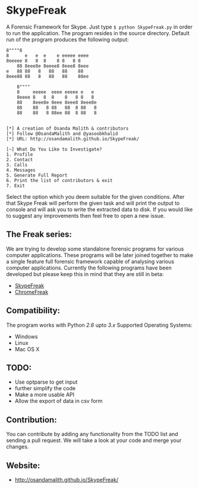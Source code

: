 SkypeFreak
==========

A Forensic Framework for Skype. Just type ```$ python SkypeFreak.py``` in order to run the application. The program resides in the source directory. Default run of the program produces the following output:

```
8""""8                         
8      e   e  e    e eeeee eeee
8eeeee 8   8  8    8 8   8 8   
    88 8eee8e 8eeee8 8eee8 8eee
e   88 88   8   88   88    88  
8eee88 88   8   88   88    88ee
                               
    8""""                         
    8     eeeee  eeee eeeee e   e 
    8eeee 8   8  8    8   8 8   8 
    88    8eee8e 8eee 8eee8 8eee8e
    88    88   8 88   88  8 88   8
    88    88   8 88ee 88  8 88   8


[*] A creation of Osanda Malith & contributors
[*] Follow @OsandaMalith and @yasoobkhalid
[*] URL: http://osandamalith.github.io/SkypeFreak/

[~] What Do You Like to Investigate?                     
1. Profile
2. Contact
3. Calls
4. Messages
5. Generate Full Report
6. Print the list of contributors & exit
7. Exit
```

Select the option which you deem suitable for the given conditions. After that Skype Freak will perform the given task and will print the output to console and will ask you to write the extracted data to disk. If you would like to suggest any improvements then feel free to open a new issue.

The Freak series:
-----------------
We are trying to develop some standalone forensic programs for various computer applications. These programs will be later joined together to make a single feature full forensic framework capable of analysing various computer applications. Currently the following programs have been developed but please keep this in mind that they are still in beta:
* [SkypeFreak](#)
* [ChromeFreak](https://github.com/OsandaMalith/chromefreak)

Compatibility:
--------------
The program works with Python *2.6* upto *3.x*
Supported Operating Systems:
* Windows
* Linux
* Mac OS X

TODO:
------
* Use optparse to get input
* further simplify the code
* Make a more usable API
* Allow the export of data in csv form

Contribution:
-------------
You can contribute by adding any functionality from the TODO list and sending a pull request. We will take a look at your code and merge your changes.

Website:
----------
* http://osandamalith.github.io/SkypeFreak/
